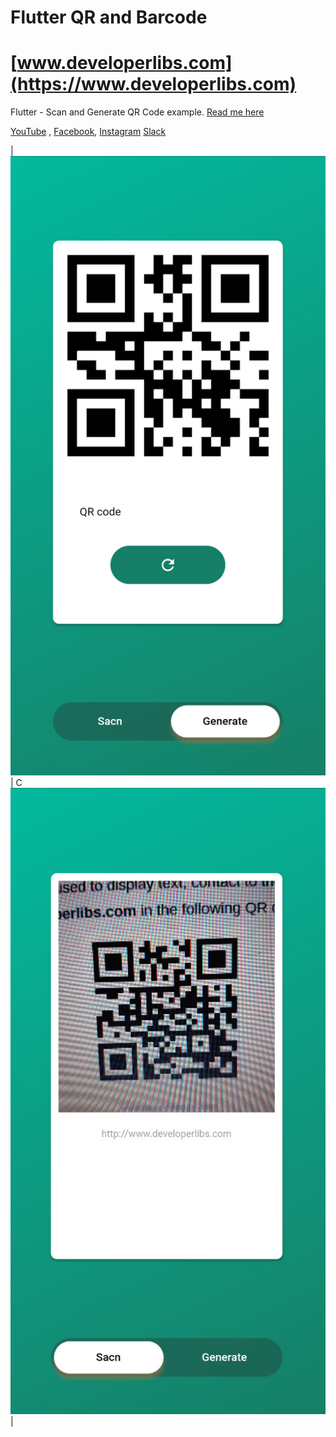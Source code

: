 # Flutter QR and Barcode

# [www.developerlibs.com](https://www.developerlibs.com)

Flutter - Scan and Generate QR Code example. [Read me here](https://www.developerlibs.com/2020/04/flutter-scan-generate-qr-code-example.html)

[YouTube](https://youtu.be/PA09IHkacYM) ,
[Facebook](https://www.facebook.com/developerlibs), 
[Instagram](https://www.instagram.com/developerlibs)
[Slack](https://www.instagram.com/developerlibshttps://join.slack.com/t/developerlibs/shared_invite/zt-6618q9cz-AFdep4w6Go3dxjXQUCDWbg)


|![ScreenShot](https://github.com/DeveloperLibs/flutter_qr_barcode/blob/master/screen/flutter-qr-generate-example.jpg) | C![ScreenShot](https://github.com/DeveloperLibs/flutter_qr_barcode/blob/master/screen/flutter-qr-bar-code-scan-example.jpg) | 



